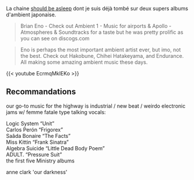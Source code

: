 La chaine [should be asleep](https://www.youtube.com/channel/UC-RVESJTf_zSaFB8qGoxOnA) dont je suis déjà tombé sur deux supers albums d'ambient japonaise.

> Brian Eno - Check out Ambient 1 - Music for airports & Apollo - Atmospheres & Soundtracks for a taste but he was pretty prolific as you can see on discogs.com

> Eno is perhaps the most important ambient artist ever, but imo, not the best. Check out Hakobune, Chihei Hatakeyama, and Endurance. All making some amazing ambient music these days.

{{< youtube EcrmqMklEKo >}}

## Recommandations

our go-to music for the highway is industrial / new beat / weirdo electronic jams w/ femme fatale type talking vocals:

Logic System “Unit”<br>
Carlos Perón “Frigorex”<br>
Saâda Bonaire “The Facts”<br>
Miss Kittin “Frank Sinatra”<br>
Algebra Suicide “Little Dead Body Poem”<br>
ADULT. “Pressure Suit”<br>
the first five Ministry albums<br>

anne clark 'our darkness'
